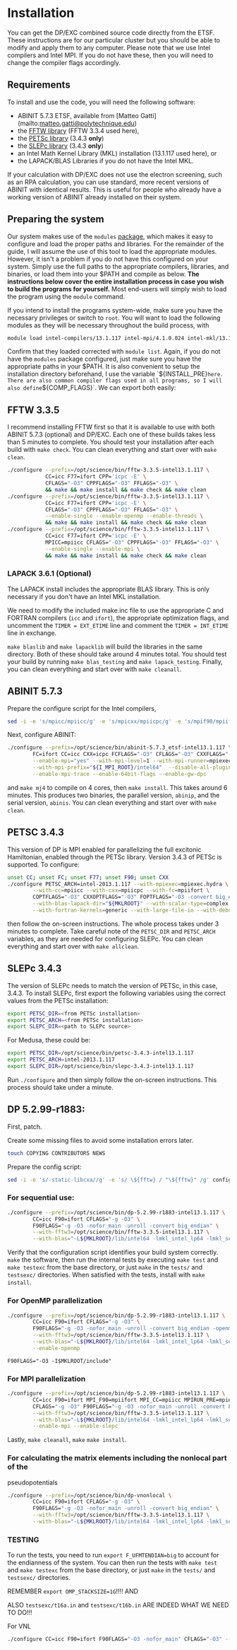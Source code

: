 Installation
===============================================

You can get the DP/EXC combined source code directly from the ETSF. These
instructions are for our particular cluster but you should be able to modify and
apply them to any computer. Please note that we use Intel compilers and Intel
MPI. If you do not have these, then you will need to change the compiler flags
accordingly.

Requirements
-----------------------------------------------

To install and use the code, you will need the following software:

* ABINIT 5.7.3 ETSF, available from [Matteo Gatti]
    (mailto:matteo.gatti@polytechnique.edu)
* the [FFTW library](http://www.fftw.org) (FFTW 3.3.4 used here),
* the [PETSc library](https://www.mcs.anl.gov/petsc/) (3.4.3 **only**)
* the [SLEPc library](http://slepc.upv.es) (3.4.3 **only**)
* an Intel Math Kernel Library (MKL) installation (13.1.117 used here), or 
* the LAPACK/BLAS Libraries if you do not have the Intel MKL.

If your calculation with DP/EXC does not use the electron screening, such as an
RPA calculation, you can use standard, more recent versions of ABINIT with
identical results. This is useful for people who already have a working version
of ABINIT already installed on their system.


Preparing the system
-----------------------------------------------

Our system makes use of the `modules` [package](http://modules.sourceforge.net),
which makes it easy to configure and load the proper paths and libraries. For
the remainder of the guide, I will assume the use of this tool to load the
appropriate modules. However, it isn't a problem if you do not have this
configured on your system. Simply use the full paths to the appropriate
compilers, libraries, and binaries, or load them into your $PATH and compile as
below. **The instructions below cover the entire installation process in case
you wish to build the programs for yourself.** Most end-users will simply wish
to load the program using the `module` command.

If you intend to install the programs system-wide, make sure you have the
necessary privileges or switch to `root`. You will want to load the following
modules as they will be necessary throughout the build process, with

```sh
module load intel-compilers/13.1.117 intel-mpi/4.1.0.024 intel-mkl/13.1.117
```

Confirm that they loaded corrected with `module list`. Again, if you do not have
the `modules` package configured, just make sure you have the appropriate paths
in your $PATH. It is also convenient to setup the installation directory
beforehand, I use the variable `${INSTALL_PRE}` here. There are also common
compiler flags used in all programs, so I will also define `${COMP_FLAGS}`. We
can export both easily:

FFTW 3.3.5
-----------------------------------------------

I recommend installing FFTW first so that it is available to use with both
ABINIT 5.7.3 (optional) and DP/EXC. Each one of these builds takes less than 5
minutes to complete. You should test your installation after each build with
`make check`. You can clean everything and start over with `make clean`.

```sh
./configure --prefix=/opt/science/bin/fftw-3.3.5-intel13.1.117 \
            CC=icc F77=ifort CPP='icpc -E' \
            CFLAGS="-O3" CPPFLAGS="-O3" FFLAGS="-O3" \
            && make && make install && make check && make clean
./configure --prefix=/opt/science/bin/fftw-3.3.5-intel13.1.117 \
            CC=icc F77=ifort CPP='icpc -E' \
            CFLAGS="-O3" CPPFLAGS="-O3" FFLAGS="-O3" \
            --enable-single --enable-openmp --enable-threads \
            && make && make install && make check && make clean
./configure --prefix=/opt/science/bin/fftw-3.3.5-intel13.1.117 \
            CC=icc F77=ifort CPP='icpc -E' \
            MPICC=mpiicc CFLAGS="-O3" CPPFLAGS="-O3" FFLAGS="-O3" \
            --enable-single --enable-mpi \
            && make && make install && make check && make clean
```


### LAPACK 3.6.1 (Optional)

The LAPACK install includes the appropriate BLAS library. This is only necessary
if you don't have an Intel MKL installation.

We need to modify the included make.inc file to use the appropriate C and
FORTRAN compilers (`icc` and `ifort`), the appropriate optimization flags, and
uncomment the `TIMER = EXT_ETIME` line and comment the `TIMER = INT_ETIME` line
in exchange.

`make blaslib` and `make lapacklib` will build the libraries in the same
directory. Both of these should take around 4 minutes total. You should test
your build by running `make blas_testing` and `make lapack_testing`. Finally,
you can clean everything and start over with `make cleanall`.


ABINIT 5.7.3
-----------------------------------------------

Prepare the configure script for the Intel compilers,

```sh
sed -i -e 's/mpicc/mpiicc/g' -e 's/mpicxx/mpiicpc/g' -e 's/mpif90/mpiifort/g' configure
```

Next, configure ABINIT:

```sh
./configure --prefix=/opt/science/bin/abinit-5.7.3_etsf-intel13.1.117 \
        FC=ifort CC=icc CXX=icpc FCFLAGS="-O3" CFLAGS="-O3" CXXFLAGS="-O3" \
        --enable-mpi="yes" --with-mpi-level=1 --with-mpi-runner=mpiexec.hydra \
        --with-mpi-prefix="${I_MPI_ROOT}/intel64"  --disable-all-plugins \
        --enable-mpi-trace --enable-64bit-flags --enable-gw-dpc
```

and `make mj4` to compile on 4 cores, then `make install`. This takes around 6
minutes. This produces two binaries, the parallel version, `abinip`, and the
serial version, `abinis`. You can clean everything and start over with `make
clean`.


PETSC 3.4.3
-----------------------------------------------

This version of DP is MPI enabled for parallelizing the full excitonic
Hamiltonian, enabled through the PETSc library. Version 3.4.3 of PETSc is
supported. To configure:

```sh
unset CC; unset FC; unset F77; unset F90; unset CXX
./configure PETSC_ARCH=intel-2013.1.117 --with-mpiexec=mpiexec.hydra \
        --with-cc=mpiicc --with-cxx=mpiicpc --with-fc=mpiifort \
        COPTFLAGS="-O3" CXXOPTFLAGS="-O3" FOPTFLAGS="-O3 -convert big_endian" \
        --with-blas-lapack-dir="${MKLROOT}" --with-scalar-type=complex \
        --with-fortran-kernels=generic --with-large-file-io --with-debugging=0
```

then follow the on-screen instructions. The whole process takes under 3 minutes
to complete. Take careful note of the `PETSC_DIR` and `PETSC_ARCH` variables, as
they are needed for configuring SLEPc. You can clean everything and start over
with `make allclean`.


SLEPc 3.4.3
-----------------------------------------------

The version of SLEPc needs to match the version of PETSc, in this case, 3.4.3.
To install SLEPc, first export the following variables using the correct values
from the PETSc installation:

```sh
export PETSC_DIR=<from PETSc installation>
export PETSC_ARCH=<from PETSc installation>
export SLEPC_DIR=<path to SLEPc source>
```

For Medusa, these could be:

```sh
export PETSC_DIR=/opt/science/bin/petsc-3.4.3-intel13.1.117
export PETSC_ARCH=intel-2013.1.117
export SLEPC_DIR=/opt/science/bin/slepc-3.4.3-intel13.1.117
```

Run `./configure` and then simply follow the on-screen instructions. This
process should take under a minute.


DP 5.2.99-r1883:
-----------------------------------------------

First, patch.

Create some missing files to avoid some installation errors later.

```sh
touch COPYING CONTRIBUTORS NEWS
```

Prepare the config script:

```sh
sed -i -e 's/-static-libcxa//g' -e 's/ \${fftw} / "\${fftw}" /g' configure
```

### For sequential use:

```sh
./configure --prefix=/opt/science/bin/dp-5.2.99-r1883-intel13.1.117 \
        CC=icc F90=ifort CFLAGS="-g -O3" \
        F90FLAGS="-g -O3 -nofor_main -unroll -convert big_endian" \
        --with-fftw3=/opt/science/bin/fftw-3.3.5-intel13.1.117 \
        --with-blas="-L${MKLROOT}/lib/intel64 -lmkl_intel_lp64 -lmkl_sequential -lmkl_core -lpthread -lm"
```

Verify that the configuration script identifies your build system correctly.
`make` the software, then run the internal tests by executing `make test` and
`make testexc` from the base directory, or just `make` in the `tests/` and
`testsexc/` directories. When satisfied with the tests, install with `make
install`.


### For OpenMP parallelization

```sh
./configure --prefix=/opt/science/bin/dp-5.2.99-r1883-intel13.1.117 \
        CC=icc F90=ifort CFLAGS="-g -O3" \
        F90FLAGS="-g -O3 -nofor_main -unroll -convert big_endian -openmp" \
        --with-fftw3=/opt/science/bin/fftw-3.3.5-intel13.1.117 \
        --with-blas="-L${MKLROOT}/lib/intel64 -lmkl_intel_lp64 -lmkl_sequential -lmkl_core -lpthread -lm" \
        --enable-openmp
```

`F90FLAGS="-O3 -I$MKLROOT/include"`


### For MPI parallelization

```sh
./configure --prefix=/opt/science/bin/dp-5.2.99-r1883-intel13.1.117 \
        CC=icc F90=ifort MPI_F90=mpiifort MPI_CC=mpiicc MPIRUN_PRE=mpiexec.hydra \
        CFLAGS="-g -O3" F90FLAGS="-g -O3 -nofor_main -unroll -convert big_endian" \
        --with-fftw3=/opt/science/bin/fftw-3.3.5-intel13.1.117 \
        --with-blas="-L${MKLROOT}/lib/intel64 -lmkl_intel_lp64 -lmkl_sequential -lmkl_core -lpthread -lm" \
        --enable-mpi --enable-slepc
```

Lastly, `make cleanall`, `make` `make install`.


### For calculating the matrix elements including the nonlocal part of the 
pseudopotentials

```sh
./configure --prefix=/opt/science/bin/dp-vnonlocal \
        CC=icc F90=ifort CFLAGS="-g -O3" \
        F90FLAGS="-g -O3 -nofor_main -unroll -convert big_endian" \
        --with-fftw3=/opt/science/bin/fftw-3.3.5-intel13.1.117 \
        --with-blas="-L${MKLROOT}/lib/intel64 -lmkl_intel_lp64 -lmkl_sequential -lmkl_core -lpthread -lm"
```







### TESTING

To run the tests, you need to run `export F_UFMTENDIAN=big` to account for the
endianness of the system. You can then run the tests with `make test` and 
`make testexc` from the base directory, or just `make` in the `tests/` and 
`testsexc/` directories.

REMEMBER `export OMP_STACKSIZE=1G`!!!!
AND

ALSO `testsexc/t16a.in` and `testsexc/t16b.in` ARE INDEED WHAT WE NEED TO DO!!!






For VNL

```sh
./configure CC=icc F90=ifort F90FLAGS="-O3 -nofor_main" CFLAGS="-O3" --with-fftw3=/home/sma/bin-2013/fftw-3.3.5/ --with-blas="-L${MKLROOT}/lib/intel64 -lmkl_intel_lp64 -lmkl_sequential -lmkl_core -lpthread -lm" && make && make install

```
